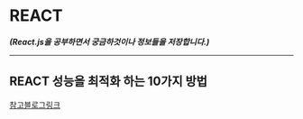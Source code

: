 # REACT

_**(React.js을 공부하면서 궁금하것이나 정보들을 저장합니다.)**_

---

## REACT 성능을 최적화 하는 10가지 방법

[참고블로그링크](https://uzihoon.com/post/ef453fd0-ab14-11ea-98ac-61734eebc216)
